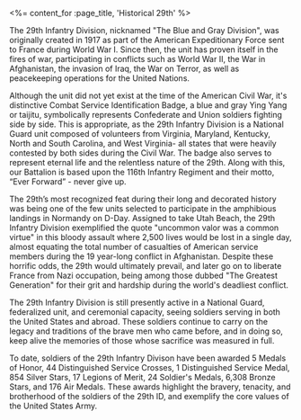 <%= content_for :page_title, 'Historical 29th' %>


The 29th Infantry Division, nicknamed "The Blue and Gray Division", was originally created in 1917 as part of the American Expeditionary Force sent to France during World War I. Since then, the unit has proven itself in the fires of war, participating in conflicts such as World War II, the War in Afghanistan, the invasion of Iraq, the War on Terror, as well as peacekeeping operations for the United Nations.

Although the unit did not yet exist at the time of the American Civil War, it's distinctive Combat Service Identification Badge, a blue and gray Ying Yang or taijitu, symbolically represents Confederate and Union soldiers fighting side by side. This is appropriate, as the 29th Infantry Division is a National Guard unit composed of volunteers from Virginia, Maryland, Kentucky, North and South Carolina, and West Virginia- all states that were heavily contested by both sides during the Civil War. The badge also serves to represent eternal life and the relentless nature of the 29th. Along with this, our Battalion is based upon the 116th Infantry Regiment and their motto, “Ever Forward” - never give up.

The 29th’s most recognized feat during their long and decorated history was being one of the few units selected to participate in the amphibious landings in Normandy on D-Day. Assigned to take Utah Beach, the 29th Infantry Division exemplified the quote "uncommon valor was a common virtue" in this bloody assault where 2,500 lives would be lost in a single day, almost equating the total number of casualties of American service members during the 19 year-long conflict in Afghanistan. Despite these horrific odds, the 29th would ultimately prevail, and later go on to liberate France from Nazi occupation, being among those dubbed "The Greatest Generation" for their grit and hardship during the world's deadliest conflict.

The 29th Infantry Division is still presently active in a National Guard, federalized unit, and ceremonial capacity, seeing soldiers serving in both the United States and abroad. These soldiers continue to carry on the legacy and traditions of the brave men who came before, and in doing so, keep alive the memories of those whose sacrifice was measured in full.

To date, soldiers of the 29th Infantry Divison have been awarded 5 Medals of Honor, 44 Distinguished Service Crosses, 1 Distinguished Service Medal, 854 Silver Stars, 17 Legions of Merit, 24 Soldier's Medals, 6,308 Bronze Stars, and 176 Air Medals. These awards highlight the bravery, tenacity, and brotherhood of the soldiers of the 29th ID, and exemplify the core values of the United States Army.
